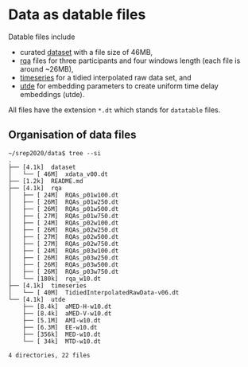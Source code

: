 # Data as datable files
Datable files include 
* curated [dataset](dataset/README.md) with a file size of 46MB,
* [rqa](rqa/README.md) files for three participants and four windows length (each file is around ~26MB), 
* [timeseries](timeseries/README.md) for a tidied interpolated raw data set, and 
* [utde](utde/README.md) for embedding parameters to create uniform time delay embeddings (utde).   


All files have the extension `*.dt` which stands for `datatable` files.


## Organisation of data files
```
~/srep2020/data$ tree --si
.
├── [4.1k]  dataset
│   └── [ 46M]  xdata_v00.dt
├── [1.2k]  README.md
├── [4.1k]  rqa
│   ├── [ 24M]  RQAs_p01w100.dt
│   ├── [ 26M]  RQAs_p01w250.dt
│   ├── [ 26M]  RQAs_p01w500.dt
│   ├── [ 27M]  RQAs_p01w750.dt
│   ├── [ 24M]  RQAs_p02w100.dt
│   ├── [ 26M]  RQAs_p02w250.dt
│   ├── [ 27M]  RQAs_p02w500.dt
│   ├── [ 27M]  RQAs_p02w750.dt
│   ├── [ 24M]  RQAs_p03w100.dt
│   ├── [ 26M]  RQAs_p03w250.dt
│   ├── [ 26M]  RQAs_p03w500.dt
│   ├── [ 26M]  RQAs_p03w750.dt
│   └── [180k]  rqa_w10.dt
├── [4.1k]  timeseries
│   └── [ 40M]  TidiedInterpolatedRawData-v06.dt
└── [4.1k]  utde
    ├── [8.4k]  aMED-H-w10.dt
    ├── [8.4k]  aMED-V-w10.dt
    ├── [5.1M]  AMI-w10.dt
    ├── [6.3M]  EE-w10.dt
    ├── [356k]  MED-w10.dt
    └── [ 34k]  MTD-w10.dt

4 directories, 22 files
```
